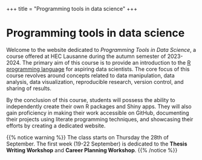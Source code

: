 +++
title = "Programming tools in data science"
+++

# Programming tools in data science

Welcome to the website dedicated to *Programming Tools in Data Science*, a course offered at HEC Lausanne during the autumn semester of 2023-2024. The primary aim of this course is to provide an introduction to the [R programming language](https://www.r-project.org/) for aspiring data scientists. The core focus of this course revolves around concepts related to data manipulation, data analysis, data visualization, reproducible research, version control, and sharing of results.

By the conclusion of this course, students will possess the ability to independently create their own R packages and Shiny apps. They will also gain proficiency in making their work accessible on GitHub, documenting their projects using literate programming techniques, and showcasing their efforts by creating a dedicated website.

{{% notice warning %}}
The class starts on Thursday the 28th of September. The first week (19-22 September) is dedicated to the **Thesis Writing Workshop** and **Career Planning Workshop**.
{{% /notice %}}